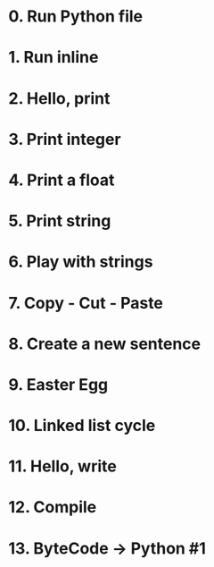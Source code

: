 # 0. Run Python file
# 1. Run inline
# 2. Hello, print
# 3. Print integer
# 4. Print a float
# 5. Print string
# 6. Play with strings
# 7. Copy - Cut - Paste
# 8. Create a new sentence
# 9. Easter Egg
# 10. Linked list cycle
# 11. Hello, write
# 12. Compile
# 13. ByteCode -> Python #1
